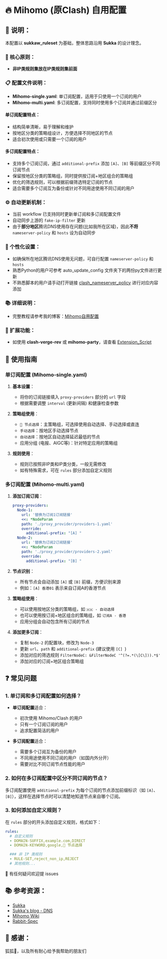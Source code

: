 # 🔥 Mihomo (原Clash) 自用配置

## 📝 说明：

本配置以 **sukkaw_ruleset** 为基础，整体思路沿用 **Sukka** 的设计理念。

### 🧠 核心原则：
- **非IP类规则集放在IP类规则集前面**

### 📋 配置文件说明：
- **Mihomo-single.yaml**: 单订阅配置，适用于只使用一个订阅的用户
- **Mihomo-multi.yaml**: 多订阅配置，支持同时使用多个订阅并通过前缀区分

#### 单订阅配置特点：
- 结构简单清晰，易于理解和维护
- 按地区分类的策略组设计，方便选择不同地区的节点
- 适合初次使用或只需要一个订阅的用户

#### 多订阅配置特点：
- 支持多个订阅订阅，通过 `additional-prefix` 添加 `[A]`、`[B]` 等前缀区分不同订阅节点
- 保留按地区分类的策略组，同时提供按订阅+地区组合的策略组
- 优化的筛选规则，可以根据前缀筛选特定订阅的节点
- 适合需要多个订阅互为备份或针对不同用途使用不同订阅的用户

### ⚙️ 自动更新机制：
- 当前 workflow 已支持同时更新单订阅和多订阅配置文件
- 自动同步上游的 `fake-ip-filter` 更新
- 由于**部分地区**腾讯DNS使用存在问题(比如我所在区域)，因此**不将** `nameserver-policy` 和 `hosts` 设为自动同步

### 🔧 个性化设置：
- 如确保所在地区腾讯DNS使用无问题，可自行配置 `nameserver-policy` 和 `hosts`
- 熟悉Python的用户可参考 auto_update_config 文件夹下的两份py文件进行更新
- 不熟悉脚本的用户请手动打开链接 [clash_nameserver_policy](https://ruleset.skk.moe/Internal/clash_nameserver_policy.yaml) 进行对应内容添加

### 📚 详细说明：
- 完整教程请参考我的博客：[Mihomo自用配置](https://iyyh.net/archives/3c8e34c1-1493-48bb-9359-fb5f00853500)

### 🧩 扩展功能：
- 如使用 **clash-verge-rev** 或 **mihomo-party**，请查看 [Extension_Script](https://github.com/yyhhyyyyyy/selfproxy/tree/main/Mihomo/Extension_Script)

## 🚀 使用指南

### 单订阅配置 (Mihomo-single.yaml)

1. **基本设置**：
   - 将你的订阅链接填入 `proxy-providers` 部分的 `url` 字段
   - 根据需要调整 `interval` (更新间隔) 和健康检查参数

2. **策略组使用**：
   - `🎯 节点选择`：主策略组，可选择使用自动选择、手动选择或直连
   - `手动选择`：按地区手动选择节点
   - `自动选择`：按地区自动选择延迟最低的节点
   - 应用分组 (电报、AIGC等)：针对特定应用的策略组

3. **规则使用**：
   - 规则已按照非IP类和IP类分类，一般无需修改
   - 如有特殊需求，可在 `rules` 部分添加自定义规则

### 多订阅配置 (Mihomo-multi.yaml)

1. **添加订阅订阅**：
   ```yaml
   proxy-providers:
     Node-1:
       url: '替换为订阅1订阅链接'
       <<: *NodeParam
       path: './proxy_provider/providers-1.yaml'
       override:
         additional-prefix: "[A] "
     Node-2:
       url: '替换为订阅2订阅链接'
       <<: *NodeParam
       path: './proxy_provider/providers-2.yaml'
       override:
         additional-prefix: "[B] "
   ```

2. **节点识别**：
   - 所有节点会自动添加 `[A]` 或 `[B]` 前缀，方便识别来源
   - 例如：`[A] 香港01` 表示来自订阅A的香港节点

3. **策略组使用**：
   - 可以使用按地区分类的策略组，如 `🇭🇰 - 自动选择`
   - 也可以使用按订阅+地区组合的策略组，如 `订阅A - 香港`
   - 应用分组会自动包含所有订阅的节点

4. **添加更多订阅**：
   - 复制 `Node-2` 的配置块，修改为 `Node-3`
   - 更新 `url`、`path` 和 `additional-prefix` (建议使用 `[C] `)
   - 添加对应的筛选规则 `FilterNodeC: &FilterNodeC '^(?=.*(\[C\])).*$'`
   - 添加对应的订阅+地区组合策略组

## ❓ 常见问题

### 1. 单订阅和多订阅配置如何选择？

- **单订阅配置**适合：
  - 初次使用 Mihomo/Clash 的用户
  - 只有一个订阅订阅的用户
  - 追求配置简洁的用户

- **多订阅配置**适合：
  - 需要多个订阅互为备份的用户
  - 不同用途使用不同订阅的用户（如国内外分开）
  - 需要对比不同订阅节点性能的用户

### 2. 如何在多订阅配置中区分不同订阅的节点？

多订阅配置使用 `additional-prefix` 为每个订阅的节点添加前缀标识（如 `[A]`、`[B]`），这样在选择节点时可以清楚地知道节点来自哪个订阅。

### 3. 如何添加自定义规则？

在 `rules` 部分的开头添加自定义规则，格式如下：
```yaml
rules:
  # 自定义规则
  - DOMAIN-SUFFIX,example.com,DIRECT
  - DOMAIN-KEYWORD,google,🎯 节点选择

  ### 非 IP 类规则
  - RULE-SET,reject_non_ip,REJECT
  # 其他规则...
```

🤔 有任何疑问欢迎提 issues

## 📚 参考资源：

- [Sukka](https://github.com/SukkaW/Surge)
- [Sukka's blog - DNS](https://blog.skk.moe/tags/DNS)
- [Mihomo Wiki](https://wiki.metacubex.one/)
- [Rabbit-Spec](https://github.com/Rabbit-Spec/Clash/blob/Master/Yaml/Clash_Pro.yaml)

## 🙏 感谢：

狐狐🦊，以及所有耐心给予我帮助的朋友们